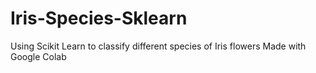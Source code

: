 # Iris-Species-Sklearn
Using Scikit Learn to classify different species of Iris flowers
Made with Google Colab
